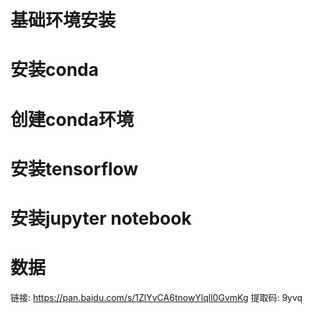 基础环境安装
===

# 安装conda

# 创建conda环境

# 安装tensorflow

# 安装jupyter notebook

# 数据

链接: https://pan.baidu.com/s/1ZlYvCA6tnowYlqll0GvmKg 提取码: 9yvq